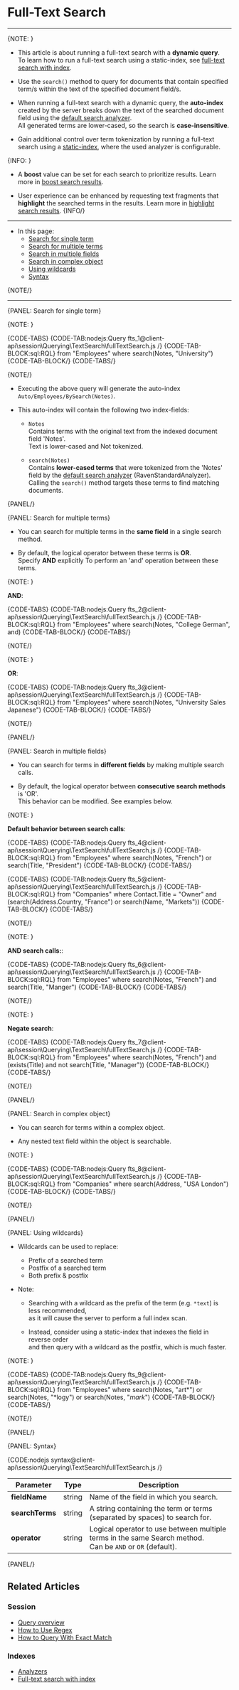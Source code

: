 # Full-Text Search

---

{NOTE: }

* This article is about running a full-text search with a **dynamic query**.  
  To learn how to run a full-text search using a static-index, see [full-text search with index](../../../../indexes/querying/searching).  

* Use the `search()` method to query for documents that contain specified term/s
  within the text of the specified document field/s.

* When running a full-text search with a dynamic query, the **auto-index** created by the server 
  breaks down the text of the searched document field using the [default search analyzer](../../../../indexes/using-analyzers#ravendb).  
  All generated terms are lower-cased, so the search is **case-insensitive**.  

* Gain additional control over term tokenization by running a full-text search 
  using a [static-index](../../../../indexes/querying/searching), where the used 
  analyzer is configurable.  

{INFO: }

* A **boost** value can be set for each search to prioritize results. 
  Learn more in [boost search results](../../../../client-api/session/querying/text-search/boost-search-results).
  
* User experience can be enhanced by requesting text fragments that **highlight** 
  the searched terms in the results. Learn more in [highlight search results](../../../../client-api/session/querying/text-search/highlight-query-results).
{INFO/}

---

* In this page:
  * [Search for single term](../../../../client-api/session/querying/text-search/full-text-search#search-for-single-term)
  * [Search for multiple terms](../../../../client-api/session/querying/text-search/full-text-search#search-for-multiple-terms)
  * [Search in multiple fields](../../../../client-api/session/querying/text-search/full-text-search#search-in-multiple-fields)
  * [Search in complex object](../../../../client-api/session/querying/text-search/full-text-search#search-in-complex-object)
  * [Using wildcards](../../../../client-api/session/querying/text-search/full-text-search#using-wildcards)
  * [Syntax](../../../../client-api/session/querying/text-search/full-text-search#syntax)

{NOTE/}

---

{PANEL: Search for single term}

{NOTE: }

{CODE-TABS}
{CODE-TAB:nodejs:Query fts_1@client-api\session\Querying\TextSearch\fullTextSearch.js /}
{CODE-TAB-BLOCK:sql:RQL}
from "Employees"
where search(Notes, "University")
{CODE-TAB-BLOCK/}
{CODE-TABS/}

{NOTE/}

* Executing the above query will generate the auto-index `Auto/Employees/BySearch(Notes)`.  

* This auto-index will contain the following two index-fields:

  * `Notes`  
    Contains terms with the original text from the indexed document field 'Notes'.  
    Text is lower-cased and Not tokenized.
  
  * `search(Notes)`  
    Contains __lower-cased terms__ that were tokenized from the 'Notes' field by the [default search analyzer](../../../../indexes/using-analyzers#ravendb) (RavenStandardAnalyzer). 
    Calling the `search()` method targets these terms to find matching documents.

{PANEL/}

{PANEL: Search for multiple terms}

* You can search for multiple terms in the __same field__ in a single search method.

* By default, the logical operator between these terms is __OR__.  
  Specify __AND__ explicitly To perform an 'and' operation between these terms.  

{NOTE: }

__AND__:

{CODE-TABS}
{CODE-TAB:nodejs:Query fts_2@client-api\session\Querying\TextSearch\fullTextSearch.js /}
{CODE-TAB-BLOCK:sql:RQL}
from "Employees"
where search(Notes, "College German", and)
{CODE-TAB-BLOCK/}
{CODE-TABS/}

{NOTE/}

{NOTE: }

__OR__:

{CODE-TABS}
{CODE-TAB:nodejs:Query fts_3@client-api\session\Querying\TextSearch\fullTextSearch.js /}
{CODE-TAB-BLOCK:sql:RQL}
from "Employees"
where search(Notes, "University Sales Japanese")
{CODE-TAB-BLOCK/}
{CODE-TABS/}

{NOTE/}

{PANEL/}

{PANEL: Search in multiple fields}

* You can search for terms in __different fields__ by making multiple search calls.

* By default, the logical operator between __consecutive search methods__ is 'OR'.  
  This behavior can be modified. See examples below.

{NOTE: }

__Default behavior between search calls__:

{CODE-TABS}
{CODE-TAB:nodejs:Query fts_4@client-api\session\Querying\TextSearch\fullTextSearch.js /}
{CODE-TAB-BLOCK:sql:RQL}
from "Employees"
where search(Notes, "French") or search(Title, "President")
{CODE-TAB-BLOCK/}
{CODE-TABS/}

{CODE-TABS}
{CODE-TAB:nodejs:Query fts_5@client-api\session\Querying\TextSearch\fullTextSearch.js /}
{CODE-TAB-BLOCK:sql:RQL}
from "Companies"
where Contact.Title = "Owner" and 
(search(Address.Country, "France") or search(Name, "Markets"))
{CODE-TAB-BLOCK/}
{CODE-TABS/}

{NOTE/}

{NOTE: }

__AND search calls:__:

{CODE-TABS}
{CODE-TAB:nodejs:Query fts_6@client-api\session\Querying\TextSearch\fullTextSearch.js /}
{CODE-TAB-BLOCK:sql:RQL}
from "Employees"
where search(Notes, "French") and search(Title, "Manger")
{CODE-TAB-BLOCK/}
{CODE-TABS/}

{NOTE/}

{NOTE: }

__Negate search__:

{CODE-TABS}
{CODE-TAB:nodejs:Query fts_7@client-api\session\Querying\TextSearch\fullTextSearch.js /}
{CODE-TAB-BLOCK:sql:RQL}
from "Employees"
where search(Notes, "French") and
(exists(Title) and not search(Title, "Manager"))
{CODE-TAB-BLOCK/}
{CODE-TABS/}

{NOTE/}

{PANEL/}

{PANEL: Search in complex object}

* You can search for terms within a complex object.

* Any nested text field within the object is searchable.

{NOTE: }

{CODE-TABS}
{CODE-TAB:nodejs:Query fts_8@client-api\session\Querying\TextSearch\fullTextSearch.js /}
{CODE-TAB-BLOCK:sql:RQL}
from "Companies"
where search(Address, "USA London")
{CODE-TAB-BLOCK/}
{CODE-TABS/}

{NOTE/}

{PANEL/}

{PANEL: Using wildcards}

* Wildcards can be used to replace:
  * Prefix of a searched term
  * Postfix of a searched term
  * Both prefix & postfix

* Note:  

  * Searching with a wildcard as the prefix of the term (e.g. `*text`) is less recommended,  
    as it will cause the server to perform a full index scan.
  
  * Instead, consider using a static-index that indexes the field in reverse order  
    and then query with a wildcard as the postfix, which is much faster.  

{NOTE: }

{CODE-TABS}
{CODE-TAB:nodejs:Query fts_9@client-api\session\Querying\TextSearch\fullTextSearch.js /}
{CODE-TAB-BLOCK:sql:RQL}
from "Employees" where
search(Notes, "art*") or
search(Notes, "*logy") or
search(Notes, "*mark*")
{CODE-TAB-BLOCK/}
{CODE-TABS/}

{NOTE/}

{PANEL/}

{PANEL: Syntax}

{CODE:nodejs syntax@client-api\session\Querying\TextSearch\fullTextSearch.js /}

| Parameter           | Type     | Description                                                                                                   |
|---------------------|----------|---------------------------------------------------------------------------------------------------------------|
| __fieldName__       | string   | Name of the field in which you search.                                                                        |
| __searchTerms__     | string   | A string containing the term or terms (separated by spaces) to search for.                                    |
| __operator__        | string   | Logical operator to use between multiple terms in the same Search method.<br>Can be `AND` or `OR` (default). |

{PANEL/}

## Related Articles

### Session

- [Query overview](../../../../client-api/session/querying/how-to-query)
- [How to Use Regex](../../../../client-api/session/querying/text-search/using-regex)
- [How to Query With Exact Match](../../../../client-api/session/querying/text-search/exact-match-query)

### Indexes

- [Analyzers](../../../../indexes/using-analyzers)
- [Full-text search with index](../../../../indexes/querying/searching)

